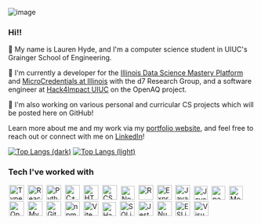 ![image](https://github.com/lrhyde/lrhyde/assets/126986154/b75a7d03-fdb0-4ea6-8683-5d9cf5a8a28c)


### Hi!!


🌸 My name is Lauren Hyde, and I'm a computer science student in UIUC's Grainger School of Engineering. 

💛 I'm currently a developer for the [Illinois Data Science Mastery Platform](https://mastery.cs.illinois.edu/) and [MicroCredentials at Illinois](https://d7.cs.illinois.edu/projects/microcredentials-at-illinois/) with the d7 Research Group, and a software engineer at [Hack4Impact UIUC](https://uiuc.hack4impact.org/) on the OpenAQ project. 

📘 I'm also working on various personal and curricular CS projects which will be posted here on GitHub! 

Learn more about me and my work via my [portfolio website](http://lrhyde.github.io), and feel free to reach out or connect with me on [LinkedIn](https://www.linkedin.com/in/lauren-hyde05)!

[![Top Langs (dark)](https://github-readme-stats-git-masterrstaa-rickstaa.vercel.app/api/top-langs/?username=lrhyde&theme=transparent&text_color=ffffff&title_color=ffffff&langs_count=8&size_weight=0.3&count_weight=0.7&layout=compact#gh-dark-mode-only)](https://github.com/anuraghazra/github-readme-stats#gh-dark-mode-only)
[![Top Langs (light)](https://github-readme-stats-git-masterrstaa-rickstaa.vercel.app/api/top-langs/?username=lrhyde&theme=transparent&text_color=000000&title_color=000000&langs_count=8&size_weight=0.3&count_weight=0.7&layout=compact#gh-light-mode-only)](https://github.com/anuraghazra/github-readme-stats#gh-light-mode-only)

### Tech I've worked with
<a href="https://www.typescriptlang.org/" title="Typescript"><img
        src="https://github.com/get-icon/geticon/raw/master/icons/typescript-icon.svg" alt="Typescript" width="30px"
        height="30px" style="padding-right: 2px; padding-left: 2px;"></a>
    <a href="https://reactjs.org/" title="React"><img
        src="https://github.com/get-icon/geticon/raw/master/icons/react.svg" alt="React" width="30px" height="30px"
        style="padding-right: 2px; padding-left: 2px;"></a>
    <a href="https://www.python.org/" title="Python"><img
        src="https://github.com/get-icon/geticon/raw/master/icons/python.svg" alt="Python" width="30px" height="30px"
        style="padding-right: 2px; padding-left: 2px;"></a>
    <a href="https://isocpp.org/" title="C++"><img
        src="https://github.com/get-icon/geticon/raw/master/icons/c-plusplus.svg" alt="C++" width="30px" height="30px"
        style="padding-right: 2px; padding-left: 2px;"></a>
    <a href="https://www.w3.org/TR/html5/" title="HTML5"><img
        src="https://github.com/get-icon/geticon/raw/master/icons/html-5.svg" alt="HTML5" width="30px" height="30px"
        style="padding-right: 2px; padding-left: 2px;"></a>
    <a href="https://www.w3.org/TR/CSS/" title="CSS3"><img
        src="https://github.com/get-icon/geticon/raw/master/icons/css-3.svg" alt="CSS3" width="30px" height="30px"
        style="padding-right: 2px; padding-left: 2px"></a>
    <a href="https://nodejs.org/" title="Node.js"><img
        src="https://github.com/get-icon/geticon/raw/master/icons/nodejs-icon.svg" alt="Node.js" width="28px"
        height="28px" style="padding-right: 2px; padding-left: 2px;"></a>
    <a href="https://www.r-project.org/" title="R"><img
        src="https://github.com/get-icon/geticon/raw/master/icons/r-lang.svg" alt="R" width="30px" height="30px"
        style="padding-right: 2px; padding-left: 2px;"></a>
    <a href="https://expressjs.com/" title="Express"><img
        src="https://github.com/get-icon/geticon/raw/master/icons/express.svg" alt="Express" width="30px" height="30px"
        style="padding-right: 2px; padding-left: 2px;"></a>
    <a href="https://www.java.com/" title="Java"><img
        src="https://github.com/get-icon/geticon/raw/master/icons/java.svg" alt="Java" width="30px" height="30px"
        style="padding-right: 2px; padding-left: 2px;"></a>
    <a href="https://developer.mozilla.org/en-US/docs/Web/JavaScript" title="JavaScript"><img
        src="https://github.com/get-icon/geticon/raw/master/icons/javascript.svg" alt="JavaScript" width="28px"
        height="28px" style="padding-right: 2px; padding-left: 2px;"></a>
    <a href="https://pandas.pydata.org/" title="pandas"><img
        src="https://github.com/get-icon/geticon/raw/master/icons/pandas-icon.svg" alt="pandas" width="28px"
        height="28px" style="padding-right: 2px; padding-left: 2px;"></a>
    <a href="https://www.mongodb.org/" title="MongoDB"><img
        src="https://github.com/get-icon/geticon/raw/master/icons/mongodb-icon.svg" alt="MongoDB" width="28px"
        height="28px" style="padding-right: 2px; padding-left: 2px;"></a>
    <a href="https://opencv.org/" title="OpenCV"><img
        src="https://github.com/get-icon/geticon/raw/master/icons/opencv.svg" alt="OpenCV" width="30px" height="30px"
        style="padding-right: 2px; padding-left: 2px;"></a>
    <a href="https://dev.mysql.com/" title="MySQL"><img
        src="https://github.com/get-icon/geticon/raw/master/icons/mysql.svg" alt="MySQL" width="30px" height="30px"
        style="padding-right: 2px; padding-left: 2px;"></a>
    <a href="https://git-scm.com/" title="Git"><img
        src="https://github.com/get-icon/geticon/raw/master/icons/git-icon.svg" alt="Git" width="30px" height="30px"
        style="padding-right: 2px; padding-left: 2px;"></a>
    <a href="https://www.npmjs.com/" title="npm"><img src="https://github.com/get-icon/geticon/raw/master/icons/npm.svg"
        alt="npm" width="30px" height="30px" style="padding-right: 2px; padding-left: 2px;"></a>
    <a href="https://vitejs.dev/" title="Vite"><img src="https://github.com/get-icon/geticon/raw/master/icons/vite.svg"
        alt="Vite" width="30px" height="30px" style="padding-right: 2px; padding-left: 2px;"></a>
    <a href="https://handlebarsjs.com/" title="Handlebars"><img
        src="https://github.com/get-icon/geticon/raw/master/icons/handlebars.svg" alt="Handlebars" width="28px"
        height="28px" style="padding-right: 2px; padding-left: 2px;"></a>
    <a href="https://www.sqlite.org/" title="SQLite"><img
        src="https://github.com/get-icon/geticon/raw/master/icons/sqlite.svg" alt="SQLite" width="30px" height="30px"
        style="padding-right: 2px; padding-left: 2px;"></a>
    <a href="https://jestjs.io/" title="Jest"><img src="https://github.com/get-icon/geticon/raw/master/icons/jest.svg"
        alt="Jest" width="30px" height="30px" style="padding-right: 2px; padding-left: 2px;"></a>
    <a href="https://numpy.org/" title="NumPy"><img
        src="https://github.com/get-icon/geticon/raw/master/icons/numpy-icon.svg" alt="NumPy" width="30px" height="30px"
        style="padding-right: 2px; padding-left: 2px;"></a>
    <a href="https://eslint.org/" title="ESLint"><img
        src="https://github.com/get-icon/geticon/raw/master/icons/eslint.svg" alt="ESLint" width="30px" height="30px"
        style="padding-right: 2px; padding-left: 2px;"></a>
    <a href="https://code.visualstudio.com/" title="Visual Studio Code"><img
        src="https://github.com/get-icon/geticon/raw/master/icons/visual-studio-code.svg" alt="Visual Studio Code"
        width="30px" height="30px" style="padding-right: 2px; padding-left: 2px;"></a>
